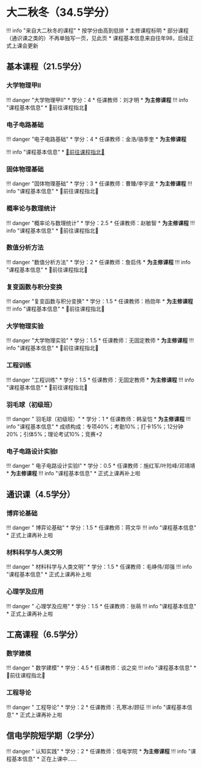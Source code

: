 # 大二秋冬（34.5学分）
!!! info "来自大二秋冬的课程"
    * 按学分由高到低排
    * 主修课程标明
    * 部分课程（通识课之类的）不再单独写一页，见此页
    * 课程基本信息来自往年98，后续正式上课会更新

## 基本课程（21.5学分）
### 大学物理甲II

!!! danger "大学物理甲II"
    * 学分：4
    * 任课教师：刘才明
    * **为主修课程**
!!! info "课程基本信息"
    * 🚀前往课程指北💯

### 电子电路基础
!!! danger "电子电路基础"
    * 学分：4
    * 任课教师：金浩/骆季奎
    * **为主修课程**

!!! info "课程基本信息"
    * [🚀前往课程指北💯](https://wbx0710.github.io/mymkdocs/%E5%A4%A7%E4%BA%8C%E7%A7%8B%E5%86%AC/%E7%94%B5%E5%AD%90%E7%94%B5%E8%B7%AF%E5%9F%BA%E7%A1%80/%E8%AF%BE%E7%A8%8B%E6%8C%87%E5%8C%97/)

### 固体物理基础
!!! danger "固体物理基础"
    * 学分：3
    * 任课教师：曹臻/李宇波
    * **为主修课程**
!!! info "课程基本信息"
    * 🚀前往课程指北💯

### 概率论与数理统计
!!! danger "概率论与数理统计"
    * 学分：2.5
    * 任课教师：赵敏智
    * **为主修课程**
!!! info "课程基本信息"
    * 🚀前往课程指北💯

### 数值分析方法
!!! danger "数值分析方法"
    * 学分：2
    * 任课教师：詹启伟
    * **为主修课程**
!!! info "课程基本信息"
    * 🚀前往课程指北💯

### 复变函数与积分变换
!!! danger "复变函数与积分变换"
    * 学分：1.5
    * 任课教师：杨勋年
    * **为主修课程**
!!! info "课程基本信息"
    * 🚀前往课程指北💯

### 大学物理实验
!!! danger "大学物理实验"
    * 学分：1.5
    * 任课教师：无固定教师
    * **为主修课程**
!!! info "课程基本信息"
    * 🚀前往课程指北💯

### 工程训练
!!! danger "工程训练"
    * 学分：1.5
    * 任课教师：无固定教师
    * **为主修课程**
!!! info "课程基本信息"
    * 🚀前往课程指北💯

### 羽毛球（初级班）
!!! danger " 羽毛球（初级班）"
    * 学分：1
    * 任课教师：韩呈恺
    * **为主修课程**
!!! info "课程基本信息"
    * 成绩构成：专项40%；考勤10%；打卡15%；12分钟20%；引体5%；理论考试10%；竞赛+2

### 电子电路设计实验I
!!! danger " 电子电路设计实验I"
    * 学分：0.5
    * 任课教师：施红军/叶险峰/邓靖靖
    * **为主修课程**
!!! info "课程基本信息"
    * 正式上课再补上啦

## 通识课（4.5学分）
### 博弈论基础
!!! danger " 博弈论基础"
    * 学分：1.5
    * 任课教师：蒋文华
!!! info "课程基本信息"
    * 正式上课再补上啦

### 材料科学与人类文明
!!! danger " 材料科学与人类文明"
    * 学分：1.5
    * 任课教师：毛峥伟/郑强
!!! info "课程基本信息"
    * 正式上课再补上啦

### 心理学及应用
!!! danger " 心理学及应用"
    * 学分：1.5
    * 任课教师：张萌
!!! info "课程基本信息"
    * 正式上课再补上啦

## 工高课程（6.5学分）
### 数学建模
!!! danger " 数学建模"
    * 学分：4.5
    * 任课教师：谈之奕
!!! info "课程基本信息"
    * 🚀前往课程指北💯

### 工程导论
!!! danger " 工程导论"
    * 学分：2
    * 任课教师：孔寒冰/顾征
!!! info "课程基本信息"
    * 正式上课再补上啦

## 信电学院短学期（2学分）
!!! danger " 认知实践"
    * 学分：2
    * 任课教师：信电学院
    * **为主修课程**
!!! info "课程基本信息"
    * 正在上课中......